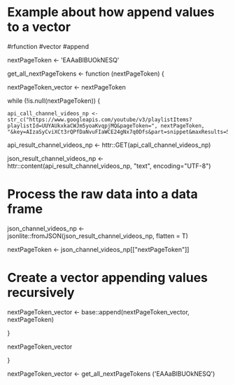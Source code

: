 # Example about how append values to a vector

#rfunction
#vector
#append

nextPageToken <- 'EAAaBlBUOkNESQ'

get_all_nextPageTokens <- function (nextPageToken) {
  
  nextPageToken_vector <- nextPageToken
  
   while (!is.null(nextPageToken)) {
    
    api_call_channel_videos_np <- str_c("https://www.googleapis.com/youtube/v3/playlistItems?playlistId=UUYAUkxkaCWJm5yoaKvqpjMQ&pageToken=", nextPageToken, "&key=AIzaSyCviXCt3rQPfDaNvuFIaWCE24gNx7q0Dfs&part=snippet&maxResults=50")

api_result_channel_videos_np <- httr::GET(api_call_channel_videos_np)

json_result_channel_videos_np <- httr::content(api_result_channel_videos_np, "text", encoding="UTF-8")

# Process the raw data into a data frame
json_channel_videos_np <- jsonlite::fromJSON(json_result_channel_videos_np, flatten = T)

nextPageToken <- json_channel_videos_np[["nextPageToken"]]

# Create a vector appending values recursively
nextPageToken_vector <- base::append(nextPageToken_vector, nextPageToken)

 }
  
nextPageToken_vector

}


nextPageToken_vector <- get_all_nextPageTokens ('EAAaBlBUOkNESQ')
